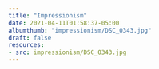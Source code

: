 ```yaml
---
title: "Impressionism"
date: 2021-04-11T01:58:37-05:00
albumthumb: "impressionism/DSC_0343.jpg"
draft: false
resources:
- src: impressionism/DSC_0343.jpg
---
```

